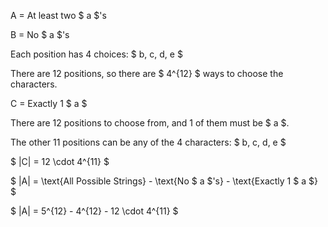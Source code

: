 A = At least two $ a $'s

B = No $ a $'s

Each position has 4 choices: $ b, c, d, e $

There are 12 positions, so there are $ 4^{12} $ ways to choose the characters.

C = Exactly 1 $ a $

There are 12 positions to choose from, and 1 of them must be $ a $.

The other 11 positions can be any of the 4 characters: $ b, c, d, e $

$ |C| = 12 \cdot 4^{11} $

$ |A| = \text{All Possible Strings} - \text{No $ a $'s} - \text{Exactly 1 $ a $} $

$ |A| = 5^{12} - 4^{12} - 12 \cdot 4^{11} $
